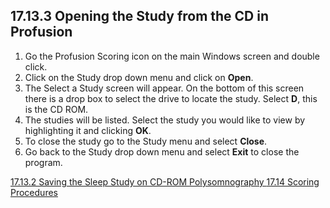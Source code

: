 ## 17.13.3 Opening the Study from the CD in Profusion

1. Go the Profusion Scoring icon on the main Windows screen and double click.
2. Click on the Study drop down menu and click on **Open**.
3. The Select a Study screen will appear. On the bottom of this screen there is a drop box to select the drive to locate the study. Select **D**, this is the CD ROM.
4. The studies will be listed. Select the study you would like to view by highlighting it and clicking **OK**.
5. To close the study go to the Study menu and select **Close**.
6. Go back to the Study drop down menu and select **Exit** to close the program.


<div class="center">
<div class="btn-group">
  <a href=":pages_path:/manuals/polysomnography/17-13-02-saving-sleep-study.md" class="btn btn-default">
    <span class="glyphicon glyphicon-chevron-left"></span>
    17.13.2 Saving the Sleep Study on CD-ROM
  </a>

  <a href=":pages_path:/manuals/polysomnography" class="btn btn-default">
    <span class="glyphicon glyphicon-chevron-up"></span>
    Polysomnography
  </a>

  <a href=":pages_path:/manuals/polysomnography/17-14-scoring-procedures.md" class="btn btn-success">
    17.14 Scoring Procedures
    <span class="glyphicon glyphicon-chevron-right"></span>
  </a>
</div>
</div>
